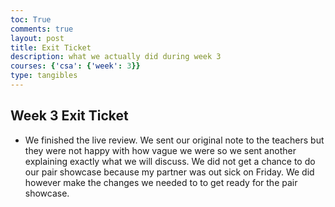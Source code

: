 ```yaml
---
toc: True
comments: true
layout: post
title: Exit Ticket
description: what we actually did during week 3
courses: {'csa': {'week': 3}}
type: tangibles
---
```


## Week 3 Exit Ticket
- We finished the live review. We sent our original note to the teachers but they were not happy with how vague we were so we sent another explaining exactly what we will discuss. We did not get a chance to do our pair showcase because my partner was out sick on Friday. We did however make the changes we needed to to get ready for the pair showcase. 